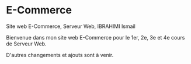 # E-Commerce
Site web E-Commerce, Serveur Web, IBRAHIMI Ismail

Bienvenue dans mon site web E-Commerce pour le 1er, 2e, 3e et 4e cours de Serveur Web.

D'autres changements et ajouts sont à venir.
